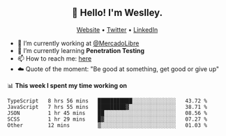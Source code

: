 <h2 align="center">👋 Hello! I'm Weslley.</h2>
<p align="center">
  <a href="http://weslleyneri.com.br">Website</a> •
  <a href="https://twitter.com/Weslley_Neri">Twitter</a> •
  <a href="https://www.linkedin.com/in/weslley-neri-3658908b">LinkedIn</a>
</p>


- 🔭 I’m currently working at [@MercadoLibre](https://github.com/mercadolibre)
- 🌱 I’m currently learning **Penetration Testing**
- 📫 How to reach me: [here](mailto:weslley39@gmail.com)
- ☁️ Quote of the moment: "Be good at something, get good or give up"

📊 **This week I spent my time working on**
<!--START_SECTION:waka-->
```text
TypeScript   8 hrs 56 mins   ███████████░░░░░░░░░░░░░░   43.72 % 
JavaScript   7 hrs 55 mins   █████████▓░░░░░░░░░░░░░░░   38.71 % 
JSON         1 hr 45 mins    ██░░░░░░░░░░░░░░░░░░░░░░░   08.56 % 
SCSS         1 hr 29 mins    █▓░░░░░░░░░░░░░░░░░░░░░░░   07.27 % 
Other        12 mins         ▒░░░░░░░░░░░░░░░░░░░░░░░░   01.03 % 
```
<!--END_SECTION:waka-->

<!-- Inspired by https://github.com/gruselhaus/gruselhaus -->